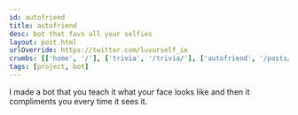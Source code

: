 ```yaml
---
id: autofriend
title: autofriend
desc: bot that favs all your selfies
layout: post.html
urlOverride: https://twitter.com/luvurself_ie
crumbs: [['home', '/'], ['trivia', '/trivia/'], ['autofriend', '/posts/autofriend']]
tags: [project, bot]
---
```



<p class="section">I made a bot that you teach it what your face looks like and then it compliments you every time it sees it.</p>
